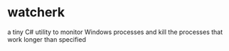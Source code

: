 # watcherk
a tiny C# utility to monitor Windows processes and kill the processes that  work longer than specified
